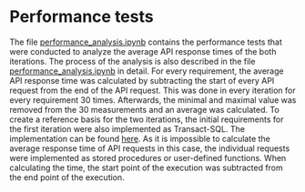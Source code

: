 # Performance tests

The file [performance_analysis.ipynb](./performance_analysis.ipynb) contains the 
performance tests that were conducted to analyze the average API response times 
of the both iterations.
The process of the analysis is also described in the file [performance_analysis.ipynb](./performance_analysis.ipynb)
in detail.
For every requirement, the average API response time was calculated by
subtracting the start of every API request from the end of the API request.
This was done in every iteration for every requirement 30 times.
Afterwards, the minimal and maximal value was removed from the 30 measurements
and an average was calculated.
To create a reference basis for the two iterations, the initial requirements
for the first iteration were also implemented as Transact-SQL.
The implementation can be found [here](../TSQL_Requirements/requirements.sql).
As it is impossible to calculate the average response time of API requests in this case, the individual requests were implemented as stored procedures or user-defined functions.
When calculating the time, the start point of the execution was subtracted from the end point of the execution.